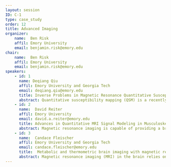 ```yaml
---
layout: session
ID: C-1
type: case_study
order: 12
title: Advanced Imaging
organizer:
    name:  Ben Risk
    affil: Emory University
    email: benjamin.risk@emory.edu
chair:
    name:  Ben Risk
    affil: Emory University
    email: benjamin.risk@emory.edu
speakers:
    - id: 1
      name: Deqiang Qiu
      affil: Emory University and Georgia Tech
      email: deqiang.qiu@emory.edu
      title: Inverse Problems in Magnetic Resonance Quantitative Susceptibility Mapping 
      abstract: Quantitative susceptibility mapping (QSM) is a recently developed magnetic resonance technique that allows (semi-)quantification of the spatial distribution of the magnetic susceptibility properties of tissues. This technique has been shown to be sensitive to iron concentration, white matter myelination in the brain as well as their alterations in pathological conditions. The reconstruction of QSM images involves solving inverse problems of ill-posed systems. In this presentation, I will introduce the problems and current techniques in solving these inverse problems in QSM as well as pitfalls for further development. Some clinical applications of QSM will also be presented.
    - id: 2
      name:  David Reiter
      affil: Emory University
      email: david.a.reiter@emory.edu 
      title: Advances in Quantitative MRI Signal Modeling in Musculoskeletal Research
      abstract: Magnetic resonance imaging is capable of providing a broad range of contrasts reflecting a variety of intrinsic properties of the underlying tissue system. Musculoskeletal tissues have widely varied cellular composition and extracellular matrix components and these have direct impact on their underlying functional properties. New MRI methods have sought to discover early changes in degeneration and disease, when emerging disease-modifying interventions may be most effective. Considerable effort is devoted to the development of quantitative approaches with improved specificity to tissue status. In this talk, I will outline some recent advances in MRI signal modeling and describe some of the opportunities and challenges moving forward as they pertain to applications in diagnostic imaging and musculoskeletal research.
    - id: 3
      name:  Candace Fleischer
      affil: Emory University and Georgia Tech
      email: candace.fleischer@emory.edu
      title:  Metabolic and thermometric brain imaging with magnetic resonance spectroscopy
      abstract: Magnetic resonance imaging (MRI) in the brain relies on signal from water protons to generate structural and functional images. A lesser known yet complementary method, magnetic resonance spectroscopy (MRS), facilitates quantification of non-water metabolites and temperature. While MRS is a powerful FDA-approved method available on most MR scanners, low signal-to-noise ratios and long acquisition times preclude widespread clinical integration. In this talk, I will review the basic principles of MRS, discuss challenges and opportunities for technical development, and provide case-study examples of MRS applications in brain injury and disease.
---
```


